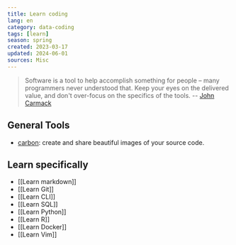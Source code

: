 ```yaml
---
title: Learn coding
lang: en 
category: data-coding
tags: [learn]
season: spring
created: 2023-03-17
updated: 2024-06-01
sources: Misc
---
```


> Software is a tool to help accomplish something for people – many programmers never understood that. Keep your eyes on the delivered value, and don't over-focus on the specifics of the tools.
> -- [John Carmack](https://twitter.com/ID_AA_Carmack/status/1637087219591659520?s=20)

## General Tools
- [carbon](https://carbon.now.sh/): create and share beautiful images of your source code.

## Learn specifically
- [[Learn markdown]]
- [[Learn Git]]
- [[Learn CLI]]
- [[Learn SQL]]
- [[Learn Python]]
- [[Learn R]]
- [[Learn Docker]]
- [[Learn Vim]]